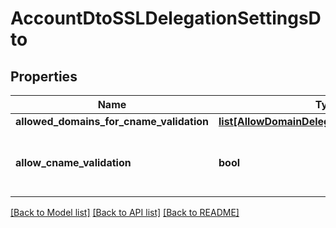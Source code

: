 # AccountDtoSSLDelegationSettingsDto

## Properties
Name | Type | Description | Notes
------------ | ------------- | ------------- | -------------
**allowed_domains_for_cname_validation** | [**list[AllowDomainDelegationWithInheritance]**](AllowDomainDelegationWithInheritance.md) |  | [optional] 
**allow_cname_validation** | **bool** | Enable Imperva to automatically perform domain ownership validation on your behalf for domains in the allowedDomainsForCNAMEValidation list. | [optional] [default to False]

[[Back to Model list]](../README.md#documentation-for-models) [[Back to API list]](../README.md#documentation-for-api-endpoints) [[Back to README]](../README.md)

